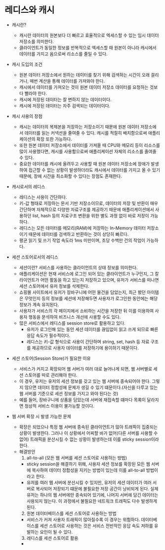 # 레디스와 캐시
  - 캐시란?
    - 캐시란 데이터의 원본보다 더 빠르고 효율적으로 엑세스할 수 있는 임시 데이터 저장소를 의미한다.
    - 클라이언트가 동일한 정보를 반복적으로 엑세스할 때 원본이 아니라 캐시에서 데이터를 가지고 옴으로써 리소스를 줄일 수 있다.
  - 캐시 도입의 조건
    - 원본 데이터 저장소에서 원하는 데이터를 찾기 위해 검색하는 시간이 오래 걸리거나, 매번 계산을 통해 데이터를 가져와야 한다.
    - 캐시에서 데이터를 가져오는 것이 원본 데이터 저장소 데이터를 요청하는 것보다 빨라야 한다.
    - 캐시에 저장된 데이터는 잘 변하지 않는 데이터이다.
    - 캐시에 저장된 데이터는 자주 검색되는 데이터이다.
  - 캐시 사용의 장점
    - 캐시는 데이터의 복제본을 저장하는 저장소이기 때문에 원본 데이터 저장소에서 데이터를 읽는 커넥션을 줄여줄 수 있다. 캐시를 적절히 배치함으로써 애플리케이션의 확장 또한 가능하다.
    - 또한 원본 데이터 저장소에서 데이터를 가져올 때 CPU와 메모리 등이 리소스를 많이 사용했다면, 캐시를 사용함으로써 애플리케이션 자체의 리소스를 줄여줄 수 있다.
    - 중요한 데이터를 캐시에 올려두고 사용할 때 원본 데이터 저장소에 장애가 발생하여 접근할 수 없는 상황이 발생하더라도 캐시에서 데이터를 가지고 올 수 있기 때문에, 장애 시간을 최소화할 수 있다는 장점도 존재한다.
  - 캐시로서의 레디스
    - 레디스는 사용이 간단하다.
    - 키-값 형태로 저장하는 문서 기반 저장소이므로, 데이터의 저장 및 반환이 매우 간단하며 자체적으로 다양한 자료구조를 제공하기 때문에 애플리케이션에서 사용하던 list, hash 등의 자료구조 변환을 위한 별도 과정 없이 바로 저장이 가능하다.
    - 레디스는 모든 데이터를 메모리(RAM)에 저장하는 In-Memory 데이터 저장소이기 때문에 데이터를 검색하고 반환하는 것이 상당히 빠르다.
    - 평균 읽기 및 쓰기 작업 속도라 1ms 미만이며, 초당 수백만 건의 작업이 가능하다.
  - 세션 스토어로서의 레디스
    - 세션이란? 서비스를 사용하는 클라이언트의 상태 정보를 의미한다.
    - 애플리케이션은 현재 서비스에 로그인 되어 있는 클라이언트가 누구인지, 그 칼라이언트가 어떤 활동을 하고 있는지 저장하고 있으며, 유저가 서비스를 떠나면 세션 스토어에서 유저 정보를 삭제한다.
    - 쇼핑몰 사이트에서 유저가 장바구니에 어떤 물건을 담았는지, 최근 봤던 아이템은 무엇인지 등의 정보를 세션에 저장해두면 사용자가 로그인한 동안에는 해당 정보가 계속 유지된다.
    - 사용자가 서비스의 각 페이지에서 소비하는 시간을 저장한 뒤 이를 이용하여 사용자 행동을 분석하여 비즈니스 개선에 사용할 수도 있다.
    - 많은 서비스에서 레디스를 session store로 활용하고 있다.
      - 유저가 로그인해 있는 동안 세션 데이터를 끊임없이 읽고 쓰게 되므로 빠른 응답 속도가 필수적이다.
      - 레디스는 키-값 형식으로 사용이 간단하며 string, set, hash 등 자료 구조를 제공하므로 사용자 데이터를 저장하기에 용이하기 때문이다.
  - 세션 스토어(Session Store)가 필요한 이유
    - 서비스가 커지고 확장되어 웹 서버가 여러 대로 늘어나게 되면, 웹 서버별로 세션 스토어를 따로 관리해야 한다.
    - 이 경우, 유저는 유저의 세션 정보를 갖고 있는 웹 서버에 종속되어야 한다. 그렇지 않으면 데이터 정합성에 문제가 생길 수 있기 떄문이다.(자신을 다루고 있는 웹 서버를 기준으로 세션 정보를 가지고 와야 된다는 것)
    - 예를 들어, 장바구니에 상품을 담았는데 서버에 재접속할 떄마다 목록이 달라지면 정상적 서비스 이용이 불가능할 것이다.

  - 웹 서버 확장 시 발생 가능한 문제
    - 확장은 되었으나 특정 웹 서버에 종속된 클라이언트가 많아 트래픽이 집중되는 상황이 발생한다. 그러나 이 상황에서 어찌할 바가 없어(다른 서버를 사용할 수 없어) 트래픽을 분산시킬 수 없는 상황이 발생하는데 이를 sticky session이라 한다.
    - 해결방안
      1. all-to-all (모든 웹 서버를 세션 스토어로 사용하는 방법)
        - sticky session을 해결하기 위해, 사용자 세션 정보를 확장된 모든 웹 서버에 복사하여 데이터 정합성을 지키는 방법이 있는데 이를 all-to-all 방법이라고 한다.
        - 유저를 여러 웹 서버에 분산시킬 수 있지만, 유저의 세션 데이터가 여러 서버로 복사되어 저장되기 떄문에 불필요한 저장 공간이 낭비되게 된다. 실제 유저는 하나의 웹 서버에만 종속되어 있기에, 나머지 서버에 담긴 데이터는 사용되지 않는다.
          이 과정에서 불필요한 네트워크 트래픽도 다수 발생하게 된다.
      2. 원본 데이터베이스를 세션 스토어로 사용하는 방법
        - 서비스가 커져 사용자 트래픽이 많아질수록 이 경우는 위험하다. 데이터베이스를 세션 스토어로 사용하는 것은 서비스 전반적인 응답 속도 저하를 유발하는 요인이 될 수 있다.
      3. 레디스를 세션 스토어로 활용
        - 








